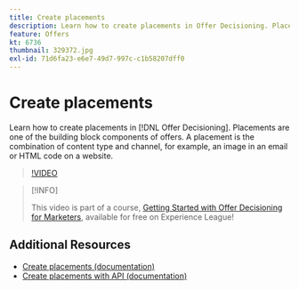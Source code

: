 ```yaml
---
title: Create placements
description: Learn how to create placements in Offer Decisioning. Placements are one of the required building block components of offers.
feature: Offers
kt: 6736
thumbnail: 329372.jpg
exl-id: 71d6fa23-e6e7-49d7-997c-c1b58207dff0
---
```

# Create placements

Learn how to create placements in [!DNL Offer Decisioning]. Placements are one of the building block components of offers. A placement is the combination of content type and channel, for example, an image in an email or HTML code on a website.

>[!VIDEO](https://video.tv.adobe.com/v/329372?quality=12&learn=on)

>[!INFO]
>
> This video is part of a course, [Getting Started with Offer Decisioning for Marketers](https://experienceleague.adobe.com/?recommended=ExperiencePlatform-U-1-2020.1.offerdecisioning), available for free on Experience League!


## Additional Resources

* [Create placements (documentation)](https://experienceleague.adobe.com/docs/journey-optimizer/using/offer-decisioniong/create-components/creating-placements.html)
* [Create placements with API (documentation)](https://experienceleague.adobe.com/docs/journey-optimizer/using/offer-decisioniong/api-reference/offers-api/placements/create.html)
